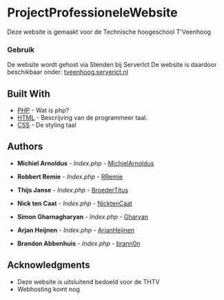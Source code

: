# ProjectProfessioneleWebsite
Deze website is gemaakt voor de Technische hoogeschool T'Veenhoog

### Gebruik

De website wordt gehost via Stenden bij ServerIct
De website is daardoor beschikbaar onder: [tveenhoog.serverict.nl](http://tveenhoog.serverict.nl)

## Built With

* [PHP](https://php.net) - Wat is php?
* [HTML](https://nl.wikipedia.org/wiki/HyperText_Markup_Language) - Bescrijving van de programmeer taal.
* [CSS](https://nl.wikipedia.org/wiki/Cascading_Style_Sheets) - De styling taal

## Authors

* **Michiel Arnoldus** - *Index.php* - [MichielArnoldus](https://github.com/MichielArnoldus)

* **Robbert Remie** - *Index.php* - [RRemie](https://github.com/RRemie)

* **Thijs Janse** - *Index.php* - [BroederTitus](https://github.com/BroederTitus)

* **Nick ten Caat** - *Index.php* - [NicktenCaat](https://github.com/NicktenCaat)

* **Simon Gharnagharyan** - *Index.php* - [Gharyan](https://github.com/Gharyan)

* **Arjan Heijnen** - *Index.php* - [ArjanHeijnen](https://github.com/ArjanHeijnen)

* **Brandon Abbenhuis** - *Index.php* - [brann0n](https://github.com/brann0n)

## Acknowledgments

* Deze website is uitsluitend bedoeld voor de THTV
* Webhosting komt nog


